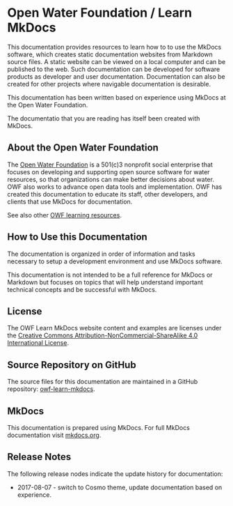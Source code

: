 # Open Water Foundation / Learn MkDocs #

This documentation provides resources to learn how to to use the MkDocs software,
which creates static documentation websites from Markdown source files.
A static website can be viewed on a local computer and can be published to the web.
Such documentation can be developed for software products as developer and user documentation.
Documentation can also be created for other projects where navigable documentation is desirable.

This documentation has been written based on experience using MkDocs at the Open Water Foundation.

The documentatio that you are reading has itself been created with MkDocs.

## About the Open Water Foundation ##

The [Open Water Foundation](http://openwaterfoundation.org) is a 501(c)3 nonprofit social enterprise that focuses
on developing and supporting open source software for water resources, so that organizations can make better decisions about water.
OWF also works to advance open data tools and implementation.
OWF has created this documentation to educate its staff, other developers, and clients that use MkDocs for documentation.

See also other [OWF learning resources](http://learn.openwaterfoundation.org).

## How to Use this Documentation ##

The documentation is organized in order of information and tasks necessary to setup a development environment and
use MkDocs software.

This documentation is not intended to be a full reference for MkDocs or Markdown but focuses on topics that
will help understand important technical concepts and be successful with MkDocs.

## License ##

The OWF Learn MkDocs website content and examples are licenses under the
[Creative Commons Attribution-NonCommercial-ShareAlike 4.0 International License](https://creativecommons.org/licenses/by-nc-sa/4.0).

## Source Repository on GitHub ##

The source files for this documentation are maintained in a GitHub repository:  [owf-learn-mkdocs](https://github.com/OpenWaterFoundation/owf-learn-mkdocs).

## MkDocs ##

This documentation is prepared using MkDocs.  For full MkDocs documentation visit [mkdocs.org](http://mkdocs.org/).

## Release Notes ##

The following release nodes indicate the update history for documentation:

* 2017-08-07 - switch to Cosmo theme, update documentation based on experience.
